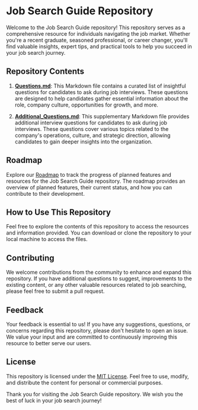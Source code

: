 # **Job Search Guide Repository**

Welcome to the Job Search Guide repository! This repository serves as a comprehensive resource for individuals navigating the job market. Whether you're a recent graduate, seasoned professional, or career changer, you'll find valuable insights, expert tips, and practical tools to help you succeed in your job search journey.

## Repository Contents

1. [**Questions.md**](interview_questions_for_candidates/Questions.md): This Markdown file contains a curated list of insightful questions for candidates to ask during job interviews. These questions are designed to help candidates gather essential information about the role, company culture, opportunities for growth, and more.

2. [**Additional_Questions.md**](interview_questions_for_candidates/Additional_Questions.md): This supplementary Markdown file provides additional interview questions for candidates to ask during job interviews. These questions cover various topics related to the company's operations, culture, and strategic direction, allowing candidates to gain deeper insights into the organization.


## Roadmap

Explore our [Roadmap](Roadmap/Roadmap.md) to track the progress of planned features and resources for the Job Search Guide repository. The roadmap provides an overview of planned features, their current status, and how you can contribute to their development.

## How to Use This Repository

Feel free to explore the contents of this repository to access the resources and information provided. You can download or clone the repository to your local machine to access the files.

## Contributing

We welcome contributions from the community to enhance and expand this repository. If you have additional questions to suggest, improvements to the existing content, or any other valuable resources related to job searching, please feel free to submit a pull request.

## Feedback

Your feedback is essential to us! If you have any suggestions, questions, or concerns regarding this repository, please don't hesitate to open an issue. We value your input and are committed to continuously improving this resource to better serve our users.

## License

This repository is licensed under the [MIT License](LICENSE). Feel free to use, modify, and distribute the content for personal or commercial purposes.

Thank you for visiting the Job Search Guide repository. We wish you the best of luck in your job search journey!
